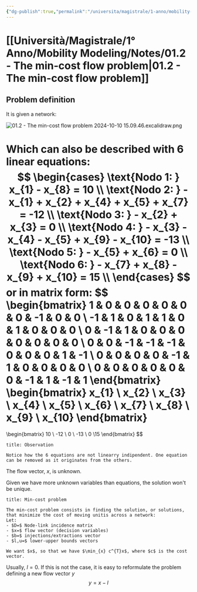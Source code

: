 ```yaml
---
{"dg-publish":true,"permalink":"/universita/magistrale/1-anno/mobility-modeling/notes/01-2-the-min-cost-flow-problem/","tags":["UNI"]}
---
```


# [[Università/Magistrale/1° Anno/Mobility Modeling/Notes/01.2 - The min-cost flow problem\|01.2 - The min-cost flow problem]]

## Problem definition

It is given a network:

![01.2 - The min-cost flow problem 2024-10-10 15.09.46.excalidraw.png](/img/user/Excalidraw-2/01.2%20-%20The%20min-cost%20flow%20problem%202024-10-10%2015.09.46.excalidraw.png)


Which can also be described with 6 linear equations:
$$
\begin{cases}
\text{Nodo 1: } x_{1} - x_{8} = 10  \\
\text{Nodo 2: } - x_{1} + x_{2} + x_{4} + x_{5} + x_{7} = -12 \\
\text{Nodo 3: } - x_{2} + x_{3} = 0  \\
\text{Nodo 4: } - x_{3} - x_{4} - x_{5} + x_{9} - x_{10} = -13  \\
\text{Nodo 5: } - x_{5} + x_{6} = 0  \\
\text{Nodo 6: } - x_{7} + x_{8} - x_{9} + x_{10} = 15  \\
\end{cases}
$$
or in matrix form:
$$
\begin{bmatrix}
1 & 0 & 0 & 0 & 0 & 0 & 0 & -1 & 0 & 0  \\
-1 & 1 & 0 & 1 & 1 & 0 & 1 & 0 & 0 & 0  \\
0 & -1 & 1 & 0 & 0 & 0 & 0 & 0 & 0 & 0 \\
0 & 0 & -1 & -1 & -1 & 0 & 0 & 0 & 1 & -1 \\
0 & 0 & 0 & 0 & -1 & 1 & 0 & 0 & 0 & 0 \\
0 & 0 & 0 & 0 & 0 & 0 & -1 & 1 & -1 & 1
\end{bmatrix}
\begin{bmatrix}
x_{1} \\ x_{2} \\ x_{3} \\ x_{4} \\ x_{5} \\ x_{6} \\ x_{7} \\ x_{8} \\ x_{9} \\ x_{10}
\end{bmatrix}
=
\begin{bmatrix}
10 \\ -12 \\ 0 \\ -13 \\ 0 \\15
\end{bmatrix}
$$
```ad-note
title: Observation

Notice how the 6 equations are not linearry indipendent. One equation can be removed as it originates from the others.

```

The flow vector, $x$, is unknown.

Given we have more unknown variables than equations, the solution won't be unique.

```ad-Teo
title: Min-cost problem

The min-cost problem consists in finding the solution, or solutions, that minimize the cost of moving unitis across a network:
Let:
- $D=$ Node-link incidence matrix
- $x=$ flow vector (decision variables)
- $b=$ injections/extractions vector
- $l,u=$ lower-upper bounds vectors

We want $x$, so that we have $\min_{x} c^{T}x$, where $c$ is the cost vector.

```

Usually, $l = 0$. If this is not the case, it is easy to reformulate the problem defining a new flow vector $y$
$$
y = x-l
$$
